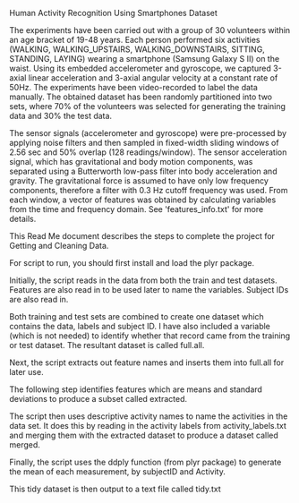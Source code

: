 Human Activity Recognition Using Smartphones Dataset 

The experiments have been carried out with a group of 30 volunteers within an age bracket of 19-48 years. Each person performed six activities (WALKING, WALKING_UPSTAIRS, WALKING_DOWNSTAIRS, SITTING, STANDING, LAYING) wearing a smartphone (Samsung Galaxy S II) on the waist. Using its embedded accelerometer and gyroscope, we captured 3-axial linear acceleration and 3-axial angular velocity at a constant rate of 50Hz. The experiments have been video-recorded to label the data manually. The obtained dataset has been randomly partitioned into two sets, where 70% of the volunteers was selected for generating the training data and 30% the test data. 

The sensor signals (accelerometer and gyroscope) were pre-processed by applying noise filters and then sampled in fixed-width sliding windows of 2.56 sec and 50% overlap (128 readings/window). The sensor acceleration signal, which has gravitational and body motion components, was separated using a Butterworth low-pass filter into body acceleration and gravity. The gravitational force is assumed to have only low frequency components, therefore a filter with 0.3 Hz cutoff frequency was used. From each window, a vector of features was obtained by calculating variables from the time and frequency domain. See 'features_info.txt' for more details. 

This Read Me document describes the steps to complete the project for Getting and Cleaning Data. 

For script to run, you should first install and load the plyr package. 

Initially, the script reads in the data from both the train and test datasets. Features are also read in to be used later to name the variables. Subject IDs are also read in. 

Both training and test sets are combined to create one dataset which contains the data, labels and subject ID. I have also included a variable (which is not needed) to identify whether that record came from the training or test dataset. The resultant dataset is called full.all. 

Next, the script extracts out feature names and inserts them into full.all for later use. 

The following step identifies features which are means and standard deviations to produce a subset called extracted. 

The script then uses descriptive activity names to name the activities in the data set. It does this by reading in the activity labels from activity_labels.txt and merging them with the extracted dataset to produce a dataset called merged. 

Finally, the script uses the ddply function (from plyr package) to generate the mean of each measurement, by subjectID and Activity. 

This tidy dataset is then output to a text file called tidy.txt 
